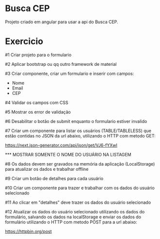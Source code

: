 # Busca CEP
Projeto criado em angular para usar a api do Busca CEP.

# Exercicio

#1
Criar projeto para o formulario

#2
Aplicar bootstrap ou qq outro framework de material

 #3
Criar componente, criar um formulario e inserir com campos:
- Nome
- Email
- CEP

#4
Validar os campos com CSS

#5
Mostrar os error de validação

#6
Desabilitar o botão de submit enquanto o formulario estiver invalido

#7
Criar um componente para listar os usuários (TABLE/TABLELESS) que estão contidas no JSON da url abaixo, utilizando o HTTP com metodo GET:

https://next.json-generator.com/api/json/get/VJ6-fYXwI

*** MOSTRAR SOMENTE O NOME DO USUÁRIO NA LISTAGEM

#8
Os dados devem ser gravados na memória da aplicação (LocalStorage) para atualizar os dados e trabalhar offline

#9
Criar um botão de detalhes para cada usuário

#10
Criar um componente para trazer e trabalhar com os dados do usuário selecionado

#11
Ao clicar em "detalhes" deve trazer os dados do usuário selecionado

#12
Atualizar os dados do usuário selecionado utilizando os dados do formulário, salvando os dados na localStorage e enviar os dados do formulário utilizando o HTTP com metodo POST para a url abaixo:

https://httpbin.org/post